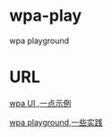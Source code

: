 # wpa-play
wpa playground 

# URL
[wpa UI ,一点示例](http://wpa.flatweb.net/usage/ui "title")


[wpa playground,一些实践](http://wpa.flatweb.net "title")